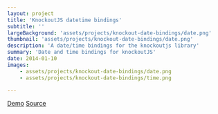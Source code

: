 ```yaml
---
layout: project
title: 'KnockoutJS datetime bindings'
subtitle: ''
largeBackground: 'assets/projects/knockout-date-bindings/date.png'
thumbnail: 'assets/projects/knockout-date-bindings/date.png'
description: 'A date/time bindings for the knockoutjs library'
summary: 'Date and time bindings for knockoutJS'
date: 2014-01-10
images: 
    - assets/projects/knockout-date-bindings/date.png
    - assets/projects/knockout-date-bindings/time.png

---
```



[Demo](http://hugozap.com/demos/knockoutDateBinding/index.html)
[Source](https://github.com/hugozap/knockoutjs-date-bindings)




